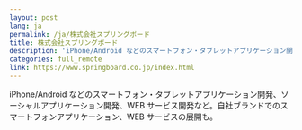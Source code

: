 ```yaml
---
layout: post
lang: ja
permalink: /ja/株式会社スプリングボード
title: 株式会社スプリングボード
description: 'iPhone/Android などのスマートフォン・タブレットアプリケーション開発、ソーシャルアプリケーション開発、WEB サービス開発など。自社ブランドでのスマートフォンアプリケーション、WEB サービスの展開も。'
categories: full_remote
link: https://www.springboard.co.jp/index.html
---
```


<p>iPhone/Android などのスマートフォン・タブレットアプリケーション開発、ソーシャルアプリケーション開発、WEB サービス開発など。自社ブランドでのスマートフォンアプリケーション、WEB サービスの展開も。</p>
